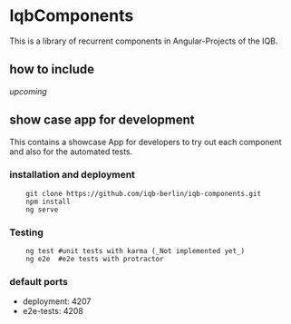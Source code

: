 # IqbComponents

This is a library of recurrent components in Angular-Projects of the IQB. 

## how to include

_upcoming_

## show case app for development

This contains a showcase App for developers to try out each component and also for the automated tests. 

### installation and deployment

```
    git clone https://github.com/iqb-berlin/iqb-components.git
    npm install
    ng serve
```

### Testing

````
    ng test #unit tests with karma (_Not implemented yet_)
    ng e2e  #e2e tests with protractor

````

### default ports

* deployment: 4207
* e2e-tests: 4208
